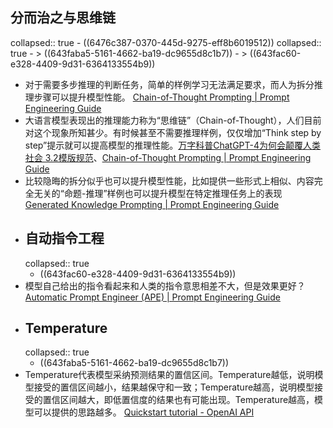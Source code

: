 ## 分而治之与思维链
collapsed:: true
	- ((6476c387-0370-445d-9275-eff8b6019512))
	  collapsed:: true
		- > ((643faba5-5161-4662-ba19-dc9655d8c1b7))
		- > ((643fac60-e328-4409-9d31-6364133554b9))
- 对于需要多步推理的判断任务，简单的样例学习无法满足要求，而人为拆分推理步骤可以提升模型性能。 [Chain-of-Thought Prompting | Prompt Engineering Guide](https://www.promptingguide.ai/techniques/cot)
- 大语言模型表现出的推理能力称为“思维链”（Chain-of-Thought），人们目前对这个现象所知甚少。有时候甚至不需要推理样例，仅仅增加“Think step by step”提示就可以提高模型的推理性能。[万字科普ChatGPT-4为何会颠覆人类社会 3.2模版规范](https://www.modevol.com/episode/clf9d5kni0zo301mm6tkl9t87)、[Chain-of-Thought Prompting | Prompt Engineering Guide](https://www.promptingguide.ai/techniques/cot)
- 比较隐晦的拆分似乎也可以提升模型性能，比如提供一些形式上相似、内容完全无关的“命题-推理”样例也可以提升模型在特定推理任务上的表现 [Generated Knowledge Prompting | Prompt Engineering Guide](https://www.promptingguide.ai/techniques/knowledge)
- ## 自动指令工程
  collapsed:: true
	- ((643fac60-e328-4409-9d31-6364133554b9))
- 模型自己给出的指令看起来和人类的指令意思相差不大，但是效果更好？ [Automatic Prompt Engineer (APE) | Prompt Engineering Guide](https://www.promptingguide.ai/techniques/ape)
- ## Temperature
  collapsed:: true
	- ((643faba5-5161-4662-ba19-dc9655d8c1b7))
- Temperature代表模型采纳预测结果的置信区间。Temperature越低，说明模型接受的置信区间越小，结果越保守和一致；Temperature越高，说明模型接受的置信区间越大，即低置信度的结果也有可能出现。Temperature越高，模型可以提供的思路越多。 [Quickstart tutorial - OpenAI API](https://platform.openai.com/docs/quickstart/adjust-your-settings)